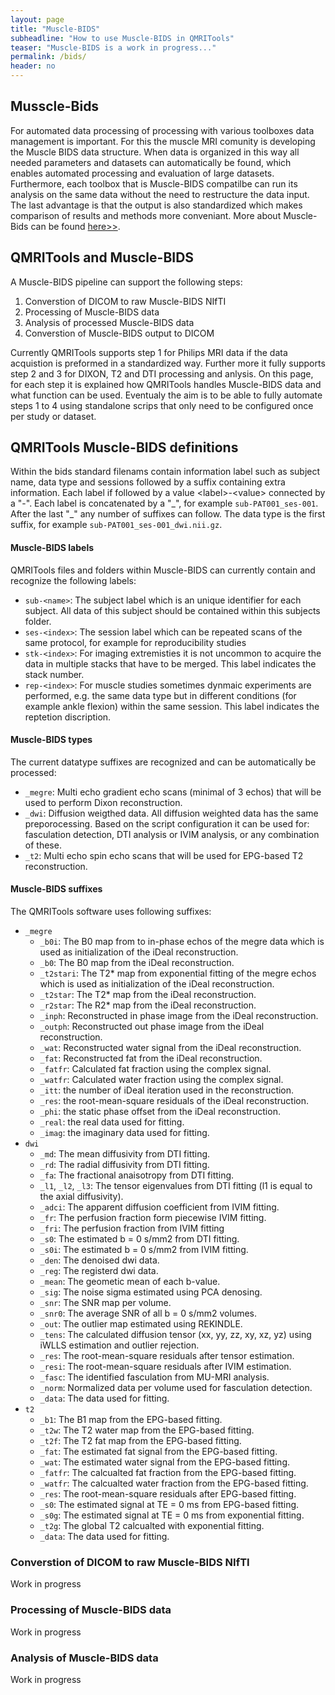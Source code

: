 ```yaml
---
layout: page
title: "Muscle-BIDS"
subheadline: "How to use Muscle-BIDS in QMRITools"
teaser: "Muscle-BIDS is a work in progress..."
permalink: /bids/
header: no
---
```


## Musscle-Bids

For automated data processing of processing with various toolboxes data management is important. For this the muscle MRI comunity is developing the Muscle BIDS data structure. When data is organized in this way all needed parameters and datasets can automatically be found, which enables automated processing and evaluation of large datasets. Furthermore, each toolbox that is Muscle-BIDS compatilbe can run its analysis on the same data without the need to restructure the data input. The last advantage is that the output is also standardized which makes comparison of results and methods more conveniant. More about Muscle-Bids can be found [here>>](https://muscle-bids.github.io/).

## QMRITools and Muscle-BIDS

A Muscle-BIDS pipeline can support the following steps:

1. Converstion of DICOM to raw Muscle-BIDS NIfTI
2. Processing of Muscle-BIDS data
3. Analysis of processed Muscle-BIDS data
4. Converstion of Muscle-BIDS output to DICOM

Currently QMRITools supports step 1 for Philips MRI data if the data acquistion is preformed in a standardized way. Further more it fully supports step 2 and 3 for DIXON, T2 and DTI processing and anlysis.  On this page, for each step it is explained how QMRITools handles Muscle-BIDS data and what function can be used. Eventualy the aim is to be able to fully automate steps 1 to 4 using standalone scrips that only need to be configured once per study or dataset. 

## QMRITools Muscle-BIDS definitions

Within the bids standard filenams contain information label such as subject name, data type and sessions followed by a suffix containing extra information. Each label if followed by a value \<label\>-\<value\> connected by a "-". Each label is concatenated by a "\_", for example `sub-PAT001_ses-001`. After the last "_" any number of suffixes can follow. The data type is the first suffix, for example `sub-PAT001_ses-001_dwi.nii.gz`.

#### Muscle-BIDS labels

QMRITools files and folders within Muscle-BIDS can currently contain and recognize the following labels:

- `sub-<name>`: The subject label which is an unique identifier for each subject. All data of this subject should be contained within this subjects folder.
- `ses-<index>`: The session label which can be repeated scans of the same protocol, for example for reproducibility studies
- `stk-<index>`: For imaging extremisties it is not uncommon to acquire the data in multiple stacks that have to be merged. This label indicates the stack number.
- `rep-<index>`: For muscle studies sometimes dynmaic experiments are performed, e.g. the same data type but in different conditions (for example ankle flexion) within the same session. This label indicates the reptetion discription.

#### Muscle-BIDS types

The current datatype suffixes are recognized and can be automatically be processed:

- `_megre`: Multi echo gradient echo scans (minimal of 3 echos) that will be used to perform Dixon reconstruction.
- `_dwi`: Diffusion weigthed data. All diffusion weighted data has the same preporocessing. Based on the script configuration it can be used for: fasculation detection, DTI analysis or IVIM analysis, or any combination of these.
- `_t2`: Multi echo spin echo scans that will be used for EPG-based T2 reconstruction.

#### Muscle-BIDS suffixes

The QMRITools software uses following suffixes:

- `_megre`
	- `_b0i`: The B0 map from to in-phase echos of the megre data which is used as initialization of the iDeal reconstruction.
	- `_b0`: The B0 map from the iDeal reconstruction.
	- `_t2stari`: The T2\* map from exponential fitting of the megre echos which is used as initialization of the iDeal reconstruction.
	- `_t2star`: The T2\* map from the iDeal reconstruction.
	- `_r2star`: The R2\* map from the iDeal reconstruction.
	- `_inph`: Reconstructed in phase image from the iDeal reconstruction.	
	- `_outph`: Reconstructed out phase image from the iDeal reconstruction.
	- `_wat`: Reconstructed water signal from the iDeal reconstruction.
	- `_fat`: Reconstructed fat from the iDeal reconstruction.
	- `_fatfr`: Calculated fat fraction using the complex signal.
	- `_watfr`: Calculated water fraction using the complex signal.
	- `_itt`: the number of iDeal iteration used in the reconstruction.
	- `_res`: the root-mean-square residuals of the iDeal reconstruction.
	- `_phi`: the static phase offset from the iDeal reconstruction.
	- `_real`: the real data used for fitting.
	- `_imag`: the imaginary data used for fitting.
- `dwi`
	- `_md`: The mean diffusivity from DTI fitting.
	- `_rd`: The radial diffusivity from DTI fitting.
	- `_fa`: The fractional anaisotropy from DTI fitting.
	- `_l1`, `_l2`, `_l3`: The tensor eigenvalues from DTI fitting (l1 is equal to the axial diffusivity).
	- `_adci`: The apparent diffusion coefficient from IVIM fitting.
	- `_fr`: The perfusion fraction form piecewise IVIM fitting.
	- `_fri`: The perfusion fraction from IVIM fitting
	- `_s0`: The estimated b = 0 s/mm2 from DTI fitting.
	- `_s0i`: The estimated b = 0 s/mm2 from IVIM fitting.
	- `_den`: The denoised dwi data.
	- `_reg`: The registerd dwi data.
	- `_mean`: The geometic mean of each b-value.
	- `_sig`: The noise sigma estimated using PCA denosing.
	- `_snr`: The SNR map per volume.
	- `_snr0`: The average SNR of all b = 0 s/mm2 volumes. 
	- `_out`: The outlier map estimated using REKINDLE.
	- `_tens`: The calculated diffusion tensor (xx, yy, zz, xy, xz, yz) using iWLLS estimation and outlier rejection.
	- `_res`: The root-mean-square residuals after tensor estimation.
	- `_resi`: The root-mean-square residuals after IVIM estimation.
	- `_fasc`: The identified fasculation from MU-MRI analysis. 
	- `_norm`: Normalized data per volume used for fasculation detection.
	- `_data`: The data used for fitting.
- `t2`
	- `_b1`: The B1 map from the EPG-based fitting.
	- `_t2w`: The T2 water map from the EPG-based fitting.
	- `_t2f`: The T2 fat map from the EPG-based fitting.
	- `_fat`: The estimated fat signal from the EPG-based fitting.
	- `_wat`: The estimated water signal from the EPG-based fitting.
	- `_fatfr`: The calcualted fat fraction from the EPG-based fitting.
	- `_watfr`: The calcualted water fraction from the EPG-based fitting.
	- `_res`: The root-mean-square residuals after EPG-based fitting.
	- `_s0`: The estimated signal at TE = 0 ms from EPG-based fitting.
	- `_s0g`: The estimated signal at TE = 0 ms from exponential fitting.
	- `_t2g`: The global T2 calcualted with exponential fitting.
	- `_data`: The data used for fitting.

### Converstion of DICOM to raw Muscle-BIDS NIfTI

Work in progress

### Processing of Muscle-BIDS data

Work in progress

### Analysis of Muscle-BIDS data

Work in progress
